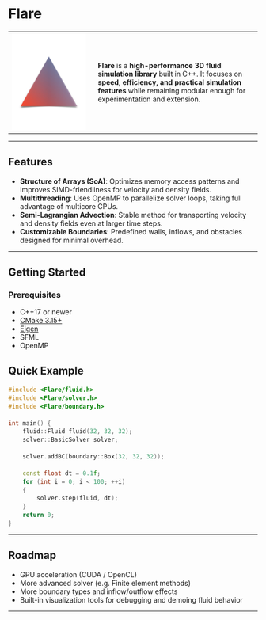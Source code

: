 # Flare

<table>
<tr>
<td width="160" valign="middle">
  <img src="./assets/flare.png" alt="Flare Logo" width="150"/>
</td>
<td valign="middle">
  <p>
    <b>Flare</b> is a <b>high-performance 3D fluid simulation library</b> built in C++.  
    It focuses on <b>speed, efficiency, and practical simulation features</b> while remaining modular enough for experimentation and extension.
  </p>
</td>
</tr>
</table>

---

## Features

* **Structure of Arrays (SoA)**: Optimizes memory access patterns and improves SIMD-friendliness for velocity and density fields.
* **Multithreading**: Uses OpenMP to parallelize solver loops, taking full advantage of multicore CPUs.
* **Semi-Lagrangian Advection**: Stable method for transporting velocity and density fields even at larger time steps.
* **Customizable Boundaries**: Predefined walls, inflows, and obstacles designed for minimal overhead.

---

## Getting Started

### Prerequisites

* C++17 or newer
* [CMake 3.15+](https://cmake.org/)
* [Eigen](https://eigen.tuxfamily.org/)
* SFML
* OpenMP


## Quick Example

```cpp
#include <Flare/fluid.h>
#include <Flare/solver.h>
#include <Flare/boundary.h>

int main() {
    fluid::Fluid fluid(32, 32, 32);
    solver::BasicSolver solver;

    solver.addBC(boundary::Box(32, 32, 32));

    const float dt = 0.1f;
    for (int i = 0; i < 100; ++i) 
    {
        solver.step(fluid, dt);
    }
    return 0;
}
```

---

## Roadmap

* GPU acceleration (CUDA / OpenCL)
* More advanced solver (e.g. Finite element methods)
* More boundary types and inflow/outflow effects
* Built-in visualization tools for debugging and demoing fluid behavior

---